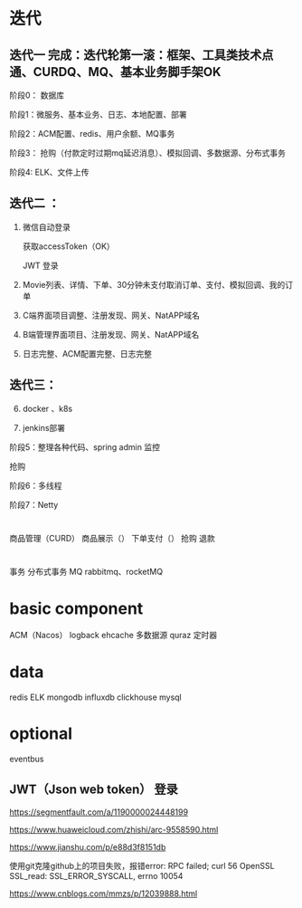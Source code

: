 
# 迭代
## 迭代一 完成：迭代轮第一滚：框架、工具类技术点通、CURDQ、MQ、基本业务脚手架OK

阶段0： 数据库

阶段1：微服务、基本业务、日志、本地配置、部署

阶段2：ACM配置、redis、用户余额、MQ事务

阶段3： 抢购（付款定时过期mq延迟消息）、模拟回调、多数据源、分布式事务

阶段4: ELK、文件上传


## 迭代二 ：

1. 微信自动登录

    获取accessToken（OK）

    JWT 登录
  
2. Movie列表、详情、下单、30分钟未支付取消订单、支付、模拟回调、我的订单


3. C端界面项目调整、注册发现、网关、NatAPP域名

4. B端管理界面项目、注册发现、网关、NatAPP域名

5. 日志完整、ACM配置完整、日志完整


## 迭代三：

6. docker 、k8s

7. jenkins部署


阶段5：整理各种代码、spring admin 监控

抢购

阶段6：多线程

阶段7：Netty







#
商品管理（CURD）
商品展示（）
下单支付（）
抢购
退款


#
事务
分布式事务
MQ rabbitmq、rocketMQ



# basic component
ACM（Nacos）
logback
ehcache
多数据源
quraz 定时器


# data

redis
ELK
mongodb
influxdb
clickhouse
mysql


# optional
eventbus


## JWT（Json web token） 登录

https://segmentfault.com/a/1190000024448199

https://www.huaweicloud.com/zhishi/arc-9558590.html

https://www.jianshu.com/p/e88d3f8151db


使用git克隆github上的项目失败，报错error: RPC failed; curl 56 OpenSSL SSL_read: SSL_ERROR_SYSCALL, errno 10054

https://www.cnblogs.com/mmzs/p/12039888.html
